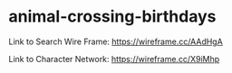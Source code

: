 # animal-crossing-birthdays

Link to Search Wire Frame: https://wireframe.cc/AAdHgA

Link to Character Network: https://wireframe.cc/X9iMhp
